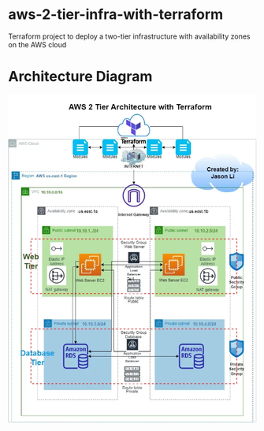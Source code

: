 # aws-2-tier-infra-with-terraform
Terraform project to deploy a two-tier infrastructure with availability zones on the AWS cloud

# Architecture Diagram

![Architecture Diagram for the proposed two-tier infrastructure.](./arch.webp)
